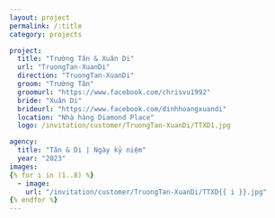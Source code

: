 ```yaml
---
layout: project
permalink: /:title
category: projects

project:
  title: "Trường Tân & Xuân Di"
  url: "TruongTan-XuanDi"
  direction: "TruongTan-XuanDi"
  groom: "Trường Tân"
  groomurl: "https://www.facebook.com/chrisvu1992"
  bride: "Xuân Di"
  brideurl: "https://www.facebook.com/dinhhoangxuandi"
  location: "Nhà hàng Diamond Place"
  logo: /invitation/customer/TruongTan-XuanDi/TTXD1.jpg

agency:
  title: "Tân & Di | Ngày kỷ niệm"
  year: "2023"
images:
{% for i in (1..8) %}
  - image:
    url: "/invitation/customer/TruongTan-XuanDi/TTXD{{ i }}.jpg"
{% endfor %}
---
```

